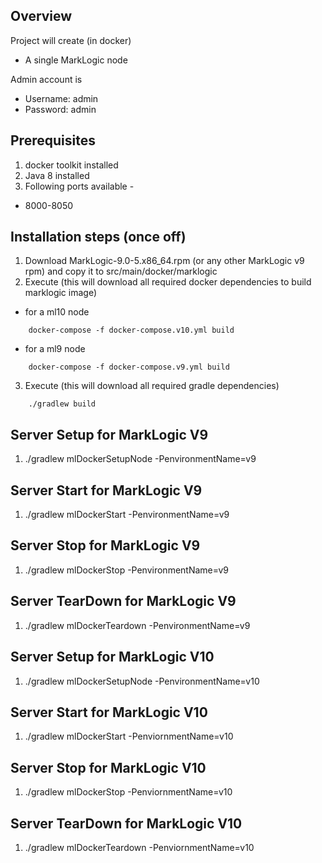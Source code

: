 Overview
---------

Project will create (in docker)

* A single MarkLogic node

Admin account is
* Username: admin
* Password: admin

Prerequisites
-------------

1. docker toolkit installed
2. Java 8 installed
3. Following ports available -
* 8000-8050


Installation steps (once off)
-----------------------------

1. Download MarkLogic-9.0-5.x86_64.rpm (or any other MarkLogic v9 rpm) and copy it to src/main/docker/marklogic
2. Execute (this will download all required docker dependencies to build marklogic image) 
  * for a ml10 node
```
    docker-compose -f docker-compose.v10.yml build   
```
  * for a ml9 node
```
    docker-compose -f docker-compose.v9.yml build   
```
3. Execute (this will download all required gradle dependencies)
```
    ./gradlew build 
```

Server Setup for MarkLogic V9
-------------
1. ./gradlew mlDockerSetupNode -PenvironmentName=v9

Server Start for MarkLogic V9
-------------
1. ./gradlew mlDockerStart -PenvironmentName=v9

Server Stop for MarkLogic V9
-------------
1. ./gradlew mlDockerStop -PenvironmentName=v9

Server TearDown for MarkLogic V9
-------------
1. ./gradlew mlDockerTeardown -PenvironmentName=v9


Server Setup for MarkLogic V10
-------------
1. ./gradlew mlDockerSetupNode -PenvironmentName=v10

Server Start for MarkLogic V10
-------------
1. ./gradlew mlDockerStart -PenviornmentName=v10

Server Stop for MarkLogic V10
-------------
1. ./gradlew mlDockerStop -PenviornmentName=v10

Server TearDown for MarkLogic V10
-------------
1. ./gradlew mlDockerTeardown -PenviornmentName=v10

